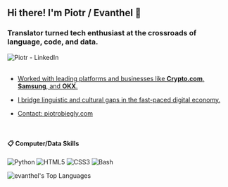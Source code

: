 ## Hi there! I'm Piotr / Evanthel 👋
### Translator turned tech enthusiast at the crossroads of language, code, and data.
<a href="https://www.linkedin.com/in/piotr-obiegly"><img align="left" alt="Piotr - LinkedIn" src="https://img.shields.io/badge/linkedin-%230077B5.svg?style=for-the-badge&logo=linkedin&logoColor=white" />
<br> 
<br>
- Worked with leading platforms and businesses like **Crypto.com**, **Samsung**, and **OKX**.
- I bridge linguistic and cultural gaps in the fast-paced digital economy.
- Contact: [piotrobiegly.com](http://piotrobiegly.com/)

  <br>

#### 📋 Computer/Data Skills

![Python](https://img.shields.io/badge/python-3670A0?style=for-the-badge&logo=python&logoColor=ffdd54)
![HTML5](https://img.shields.io/badge/html5-%23E34F26.svg?style=for-the-badge&logo=html5&logoColor=white)
![CSS3](https://img.shields.io/badge/css3-%231572B6.svg?style=for-the-badge&logo=css3&logoColor=white)
![Bash](https://img.shields.io/badge/Shell-121011?style=for-the-badge&logo=gnu-bash&logoColor=white)

![evanthel's Top Languages](https://github-readme-stats.vercel.app/api/top-langs/?username=evanthel&theme=slateorange&show_icons=true&hide_border=true&layout=compact)
